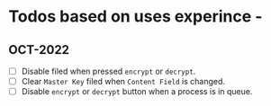 # Todos based on uses experince -

## OCT-2022

- [ ] Disable filed when pressed `encrypt` or `decrypt`. 
- [ ] Clear `Master Key` filed when `Content Field` is changed.
- [ ] Disable `encrypt` or `decrypt` button when a process is in queue.
